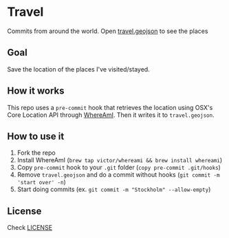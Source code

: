 # Travel

Commits from around the world. Open [travel.geojson](travel.geojson) to see the places

## Goal

Save the location of the places I've visited/stayed.

## How it works

This repo uses a `pre-commit` hook that retrieves the location using OSX's Core Location API through [WhereAmI](https://github.com/victor/whereami). Then it writes it to `travel.geojson`.

## How to use it

1. Fork the repo
1. Install WhereAmI (`brew tap victor/whereami && brew install whereami`)
1. Copy `pre-commit` hook to your `.git` folder (`copy pre-commit
   .git/hooks`)
1. Remove `travel.geojson` and do a commit without hooks (`git commit -m
   'start over' -n`)
1. Start doing commits (ex. `git commit -m "Stockholm" --allow-empty`)

## License

Check [LICENSE](LICENSE)
